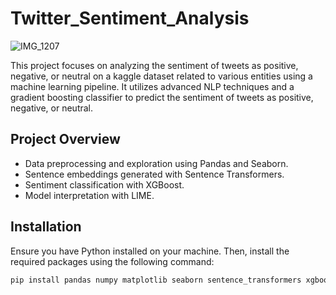 # Twitter_Sentiment_Analysis

![IMG_1207](/IMG_1207.PNG"")


This project focuses on analyzing the sentiment of tweets as positive, negative, or neutral on a kaggle dataset related to various entities using a machine learning pipeline. It utilizes advanced NLP techniques and a gradient boosting classifier to predict the sentiment of tweets as positive, negative, or neutral.

## Project Overview

- Data preprocessing and exploration using Pandas and Seaborn.
- Sentence embeddings generated with Sentence Transformers.
- Sentiment classification with XGBoost.
- Model interpretation with LIME.

## Installation

Ensure you have Python installed on your machine. Then, install the required packages using the following command:

```bash
pip install pandas numpy matplotlib seaborn sentence_transformers xgboost scikit-learn lime

